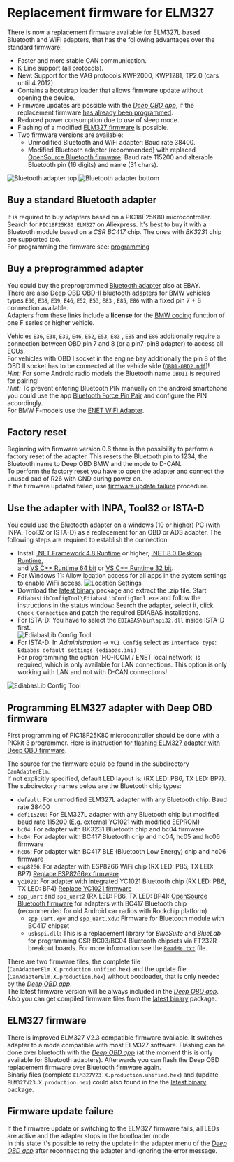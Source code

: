 # Replacement firmware for ELM327
There is now a replacement firmware available for ELM327L based Bluetooth and WiFi adapters, that has the following advantages over the standard firmware:
* Faster and more stable CAN communication.
* K-Line support (all protocols).
* New: Support for the VAG protocols KWP2000, KWP1281, TP2.0 (cars until 4.2012).
* Contains a bootstrap loader that allows firmware update without opening the device.
* Firmware updates are possible with the _[Deep OBD app](Deep_OBD_for_BMW_and_VAG.md)_, if the replacement firmware [has already been programmed](#programming-elm327-adapter-with-deep-obd-firmware).
* Reduced power consumption due to use of sleep mode.
* Flashing of a modified [ELM327 firmware](#elm327-firmware) is possible.
* Two firmware versions are available:
  * Unmodified Bluetooth and WiFi adapter: Baud rate 38400.
  * Modified Bluetooth adapter (recommended) with replaced [OpenSource Bluetooth firmware](Custom_Bluetooth_firmware.md): Baud rate 115200 and alterable Bluetooth pin (16 digits) and name (31 chars).

![Bluetooth adapter top](Replacement_firmware_for_ELM327_BluetoothAdapterTopSmall.png) ![Bluetooth adapter bottom](Replacement_firmware_for_ELM327_BluetoothAdapterBottomSmall.png)

## Buy a standard Bluetooth adapter
It is required to buy adapters based on a PIC18F25K80 microcontroller.  
Search for `PIC18F25K80 ELM327` on Aliexpress. It's best to buy it with a Bluetooth module based on a _CSR BC417_ chip. The ones with _BK3231_ chip are supported too.  
For programming the firmware see: [programming](#programming-elm327-adapter-with-deep-obd-firmware)

## Buy a preprogrammed adapter
You could buy the preprogrammed [Bluetooth adapter](https://www.ebay.de/itm/256599171440) also at EBAY.  
There are also [Deep OBD OBD-II bluetooth adapters](https://shop.ibus-app.de/detail/index/sArticle/258) for BMW vehicles types `E36`, `E38`, `E39`, `E46`, `E52`, `E53`, `E83` , `E85`, `E86` with a fixed pin 7 + 8 connection available.  
Adapters from these links include a **license** for the [BMW coding](BMW_Coding.md) function of one F series or higher vehicle.  

Vehicles `E36`, `E38`, `E39`, `E46`, `E52`, `E53`, `E83` , `E85` and `E86` additionally require a connection between OBD pin 7 and 8 (or a pin7-pin8 adapter) to access all ECUs.  
For vehicles with OBD I socket in the engine bay additionally the pin 8 of the OBD II socket has to be connected at the vehicle side ([`OBD1-OBD2.pdf`](OBD1-OBD2.pdf))!  
_Hint:_ For some Android radio models the Bluetooth name `OBDII` is required for pairing!  
_Hint:_ To prevent entering Bluetooth PIN manually on the android smartphone you could use the app [Bluetooth Force Pin Pair](https://play.google.com/store/apps/details?id=com.solvaig.forcepair) and configure the PIN accordingly.  
For BMW F-models use the [ENET WiFi Adapter](ENET_WiFi_Adapter.md).

## Factory reset
Beginning with firmware version 0.6 there is the possibility to perform a factory reset of the adapter. This resets the Bluetooth pin to 1234, the Bluetooth name to Deep OBD BMW and the mode to D-CAN.  
To perform the factory reset you have to open the adapter and connect the unused pad of R26 with GND during power on.  
If the firmware updated failed, use [firmware update failure](#firmware-update-failure) procedure.

## Use the adapter with INPA, Tool32 or ISTA-D
You could use the Bluetooth adapter on a windows (10 or higher) PC (with INPA, Tool32 or ISTA-D) as a replacement for an OBD or ADS adapter. The following steps are required to establish the connection:
* Install [.NET Framework 4.8 Runtime](https://dotnet.microsoft.com/en-us/download/dotnet-framework/net48) or higher, [.NET 8.0 Desktop Runtime](https://dotnet.microsoft.com/en-us/download/dotnet/8.0),  
and [VS C++ Runtime 64 bit](https://aka.ms/vs/17/release/vc_redist.x64.exe) or [VS C++ Runtime 32 bit](https://aka.ms/vs/17/release/vc_redist.x86.exe).
* For Windows 11: Allow location access for all apps in the system settings to enable WiFi access. ![Location Settings](Location_Settings_Win11.png)
* Download the [latest binary](https://github.com/uholeschak/ediabaslib/releases/latest) package and extract the .zip file. Start `EdiabasLibConfigTool\EdiabasLibConfigTool.exe` and follow the instructions in the status window: Search the adapter, select it, click `Check Connection` and patch the required EDIABAS installations.
* For ISTA-D: You have to select the `EDIABAS\bin\api32.dll` inside ISTA-D first.  
![EdiabasLib Config Tool](Replacement_firmware_for_ELM327_ConfigToolBluetoothSmall.png)
* For ISTA-D: In _Administration_ -> `VCI Config` select as `Interface type`: `Ediabas default settings (ediabas.ini)`  
For programming the option 'HO-ICOM / ENET local network' is required, which is only available for LAN connections. This option is only working with LAN and not with D-CAN connections!

![EdiabasLib Config Tool](Replacement_firmware_for_ELM327_IstaSettings.png)

## Programming ELM327 adapter with Deep OBD firmware
First programming of PIC18F25K80 microcontroller should be done with a PICkit 3 programmer. Here is instruction for [flashing ELM327 adapter with Deep OBD firmware](Replace_ELM327_HC04_Firmware.md).

The source for the firmware could be found in the subdirectory `CanAdapterElm`.  
If not explicitly specified, default LED layout is: (RX LED: PB6, TX LED: BP7).  
The subdirectory names below are the Bluetooth chip types:
* `default`: For unmodified ELM327L adapter with any Bluetooth chip. Baud rate 38400
* `def115200`: For ELM327L adapter with any Bluetooth chip but modified baud rate 115200 (E.g. external YC1021 with modified EEPROM)
* `bc04`: For adapter with BK3231 Bluetooth chip and bc04 firmware
* `hc04`: For adapter with BC417 Bluetooth chip and hc04, hc05 and hc06 firmware
* `hc06`: For adapter with BC417 BLE (Bluetooth Low Energy) chip and hc06 firmware
* `esp8266`: For adapter with ESP8266 WiFi chip (RX LED: PB5, TX LED: BP7) [Replace ESP8266ex firmware](Replace_Elm327_Wifi_Mini_Firmware.md)
* `yc1021`: For adapter with integrated YC1021 Bluetooth chip (RX LED: PB6, TX LED: BP4) [Replace YC1021 firmware](Replace_Elm327_BT_Mini_Firmware.md)
* `spp_uart` and `spp_uart2` (RX LED: PB6, TX LED: BP4): [OpenSource Bluetooth firmware](Custom_Bluetooth_firmware.md) for adapters with BC417 Bluetooth chip (recommended for old Android car radios with Rockchip platform)
  * `spp_uart.xpv` and `spp_uart.xdv`: Firmware for Bluetooth module with BC417 chipset
  * `usbspi.dll`: This is a replacement library for _BlueSuite_ and _BlueLab_ for programming CSR BC03/BC04 Bluetooth chipsets via FT232R breakout boards. For more information see the [`ReadMe.txt`](../EdiabasLib/CanAdapterElm/Bluetooth/spp_uart/ReadMe.txt) file.

There are two firmware files, the complete file (`CanAdapterElm.X.production.unified.hex`) and the update file (`CanAdapterElm.X.production.hex`) without bootloader, that is only needed by the _[Deep OBD app](Deep_OBD_for_BMW_and_VAG.md)_.  
The latest firmware version will be always included in the _[Deep OBD app](Deep_OBD_for_BMW_and_VAG.md)_.  
Also you can get compiled firmware files from the [latest binary](https://github.com/uholeschak/ediabaslib/releases/latest) package.

## ELM327 firmware
There is improved ELM327 V2.3 compatible firmware available. It switches adapter to a mode compatible with most ELM327 software. 
Flashing can be done over bluetooth with the _[Deep OBD app](Deep_OBD_for_BMW_and_VAG.md)_ (at the moment this is only available for Bluetooth adapters).
Afterwards you can flash the Deep OBD replacement firmware over Bluetooth firmware again.  
Binariy files (complete `ELM327V23.X.production.unified.hex`) and (update `ELM327V23.X.production.hex`) could also found in the the [latest binary](https://github.com/uholeschak/ediabaslib/releases/latest) package.

## Firmware update failure
If the firmware update or switching to the ELM327 firmware fails, all LEDs are active and the adapter stops in the bootloader mode.  
In this state it's possible to retry the update in the adapter menu of the _[Deep OBD app](Deep_OBD_for_BMW_and_VAG.md)_ after reconnecting the adapter and ignoring the error message.
